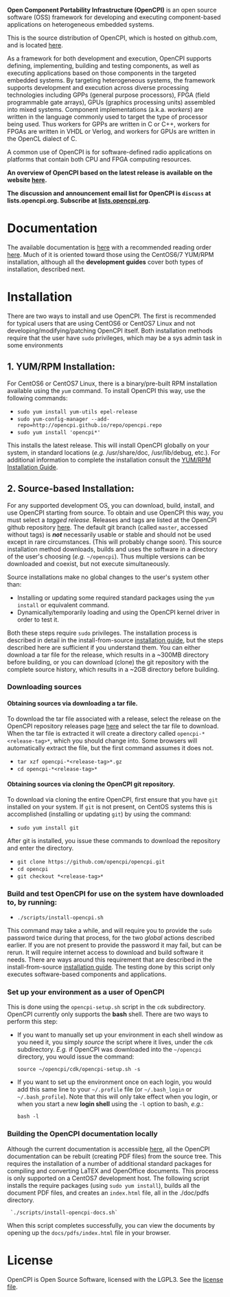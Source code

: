 __Open Component Portability Infrastructure (OpenCPI)__ is an open source software (OSS) framework for developing and executing component-based applications on heterogeneous embedded systems.

This is the source distribution of OpenCPI, which is hosted on
github.com, and is located [here](https://github.com/opencpi/opencpi).

As a framework for both development and execution, OpenCPI supports defining, implementing, building and testing components, as well as executing applications based on those components in the targeted embedded systems.  By targeting heterogeneous systems, the framework supports development and execution across diverse processing technologies including GPPs (general purpose processors), FPGA (field programmable gate arrays), GPUs (graphics processing units) assembled into mixed systems. Component implementations (a.k.a. _workers_) are written in the language commonly used to target the type of processor being used.  Thus workers for GPPs are written in C or C++, workers for FPGAs are written in VHDL or Verlog, and workers for GPUs are written in the OpenCL dialect of C.

A common use of OpenCPI is for software-defined radio applications on platforms that contain both CPU and FPGA computing resources.

**An overview of OpenCPI based on the latest release is available on the website [here](https://www.opencpi.org).**

**The discussion and announcement email list for OpenCPI is `discuss` at lists.opencpi.org.  Subscribe at [lists.opencpi.org](http:lists.opencpi.org).**

# Documentation

The available documentation is [here][doc] with a recommended reading order [here][recommend].  Much of it is oriented toward those using the CentOS6/7 YUM/RPM installation, although all the __development guides__ cover both types of installation, described next.

# Installation

There are two ways to install and use OpenCPI.  The first is recommended for typical users that are
using CentOS6 or CentOS7 Linux and not developing/modifying/patching OpenCPI itself.  Both installation methods require that the user have `sudo` privileges, which may be a sys admin task in some environments

## 1. YUM/RPM Installation:
For CentOS6 or CentOS7 Linux, there is a binary/pre-built RPM installation available using the _`yum`_ command.
  To install OpenCPI this way, use the following commands:
   - `sudo yum install yum-utils epel-release`
   - `sudo yum-config-manager --add-repo=http://opencpi.github.io/repo/opencpi.repo`
   - `sudo yum install 'opencpi*'`

  This installs the latest release.  This will install OpenCPI globally on your system, in standard locations (_e.g._ /usr/share/doc, /usr/lib/debug, etc.).
   For additional information to complete the installation consult the [YUM/RPM Installation Guide][rpminstall].

## 2. Source-based Installation:
For any supported development OS, you can download, build, install, and use OpenCPI starting from source.  To obtain and use OpenCPI this way, you must select a
_tagged release_.  Releases and tags are listed at the OpenCPI github repository [here][releases].  The default git branch (called `master`, accessed without tags) is ___not___ necessarily usable or stable and should not be used except in rare circumstances. (This will probably change soon).  This source installation method downloads, builds and uses the software in a directory of the user's choosing (_e.g._ `~/opencpi`).  Thus multiple versions can be downloaded and coexist, but not execute simultaneously.

Source installations make no global changes to the user's system other than:

   - Installing or updating some required standard packages using the `yum install` or equivalent command.
   - Dynamically/temporarily loading and using the OpenCPI kernel driver in order to test it.

Both these steps require `sudo` privileges.  The installation process is described in detail in the install-from-source [installation guide][ossinstall],
but the steps described here are sufficient if you understand them.
You can either download a tar file for the release, which results in a ~300MB directory before building, or you can download (clone) the git repository with the complete source history, which results in a ~2GB directory before building.

### Downloading sources

#### Obtaining sources via downloading a tar file.
To download the tar file associated with a release, select the release on the OpenCPI repository releases page [here](https://github.com/opencpi/opencpi/releases) and select the tar file to download.
When the tar file is extracted it will create a directory called `opencpi-*<release-tag>*`, which you should change into.  Some browsers will automatically extract the file, but the first command assumes it does not.
   - `tar xzf opencpi-*<release-tag>*.gz`
   - `cd opencpi-*<release-tag>*`

#### Obtaining sources via cloning the OpenCPI git repository.
To download via cloning the entire OpenCPI, first ensure that you have `git` installed on your system.  If `git` is not present, on CentOS systems this is accomplished (installing or updating `git`) by using the command:
   - `sudo yum install git`

After git is installed, you issue these commands to download the repository and enter the directory.
   - `git clone https://github.com/opencpi/opencpi.git`
   - `cd opencpi`
   - `git checkout *<release-tag>*`

### Build and test OpenCPI for use on the system have downloaded to, by running:

   - `./scripts/install-opencpi.sh`

   This command may take a while, and will require you to provide the `sudo` password twice
   during that process, for the two _global_ actions described earlier.
   If you are not present to provide the password it may fail, but can be rerun.
   It will require internet access to download and build software it needs.
   There are ways around this requirement that are described in the install-from-source [installation guide][ossinstall].
   The testing done by this script only executes software-based components and applications.

### Set up your environment as a user of OpenCPI
   This is done using the `opencpi-setup.sh` script in the
   `cdk` subdirectory.  OpenCPI currently only supports the __bash__ shell.
   There are two ways to perform this step:

   - If you want to manually set up your environment in each shell window as you need it,
     you simply _source_ the script where it lives, under the `cdk` subdirectory.  _E.g._ if OpenCPI was downloaded into the
     `~/opencpi` directory, you would issue the command:

     `source ~/opencpi/cdk/opencpi-setup.sh -s`

   - If you want to set up the environment once on each login, you would add this same line to
     your `~/.profile` file (or `~/.bash_login` or `~/.bash_profile`).  Note that this will only
     take effect when you login, or when you start a new __login shell__ using the `-l` option
     to bash, _e.g._:

     `bash -l`

### Building the OpenCPI documentation locally
   Although the current documentation is accessible [here][doc], all the OpenCPI documentation can be rebuilt (creating PDF files) from the source tree.
   This requires the installation of a number of additional standard packages for compiling and converting LaTEX and OpenOffice documents.  This process
   is only supported on a CentOS7 development host.  The following script installs the require packages (using `sudo yum install`), builds all
   the document PDF files, and creates an `index.html` file, all in the ./doc/pdfs directory.

     `./scripts/install-opencpi-docs.sh`

   When this script completes successfully, you can view the documents by opening up the `docs/pdfs/index.html` file in your browser.


# License
OpenCPI is Open Source Software, licensed with the LGPL3. See the [license file](LICENSE.txt).

[//]: # (These are reference links used in the body of this note and get stripped out when the markdown processor does its job - http://stackoverflow.com/questions/4823468/store-comments-in-markdown-syntax)

  [rpminstall]: <https://opencpi.github.io/RPM_Installation_Guide.pdf>
  [ossinstall]: <https://opencpi.github.io/OpenCPI_Installation.pdf>
  [releases]:   <https://github.com/opencpi/opencpi/releases>
  [recommend]:  <http://opencpi.github.io/Recommended.html>
  [doc]:  <https://opencpi.github.io>
